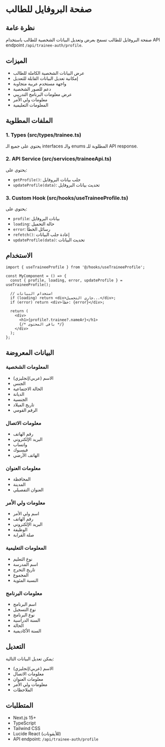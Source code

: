 # صفحة البروفايل للطالب

## نظرة عامة
صفحة البروفايل للطالب تسمح بعرض وتعديل البيانات الشخصية للطالب باستخدام API endpoint `/api/trainee-auth/profile`.

## الميزات
- عرض البيانات الشخصية الكاملة للطالب
- إمكانية تعديل البيانات القابلة للتعديل
- واجهة مستخدم عربية متجاوبة
- دعم للصور الشخصية
- عرض معلومات البرنامج التدريبي
- معلومات ولي الأمر
- المعلومات التعليمية

## الملفات المطلوبة

### 1. Types (src/types/trainee.ts)
يحتوي على جميع الـ interfaces والـ enums المطلوبة للـ API response.

### 2. API Service (src/services/traineeApi.ts)
يحتوي على:
- `getProfile()`: جلب بيانات البروفايل
- `updateProfile(data)`: تحديث بيانات البروفايل

### 3. Custom Hook (src/hooks/useTraineeProfile.ts)
يحتوي على:
- `profile`: بيانات البروفايل
- `loading`: حالة التحميل
- `error`: رسائل الخطأ
- `refetch()`: إعادة جلب البيانات
- `updateProfile(data)`: تحديث البيانات

## الاستخدام

```tsx
import { useTraineeProfile } from '@/hooks/useTraineeProfile';

const MyComponent = () => {
  const { profile, loading, error, updateProfile } = useTraineeProfile();
  
  // استخدام البيانات
  if (loading) return <div>جاري التحميل...</div>;
  if (error) return <div>خطأ: {error}</div>;
  
  return (
    <div>
      <h1>{profile?.trainee?.nameAr}</h1>
      {/* باقي المحتوى */}
    </div>
  );
};
```

## البيانات المعروضة

### المعلومات الشخصية
- الاسم (عربي/إنجليزي)
- الجنس
- الحالة الاجتماعية
- الديانة
- الجنسية
- تاريخ الميلاد
- الرقم القومي

### معلومات الاتصال
- رقم الهاتف
- البريد الإلكتروني
- واتساب
- فيسبوك
- الهاتف الأرضي

### معلومات العنوان
- المحافظة
- المدينة
- العنوان التفصيلي

### معلومات ولي الأمر
- اسم ولي الأمر
- رقم الهاتف
- البريد الإلكتروني
- الوظيفة
- صلة القرابة

### المعلومات التعليمية
- نوع التعليم
- اسم المدرسة
- تاريخ التخرج
- المجموع
- النسبة المئوية

### معلومات البرنامج
- اسم البرنامج
- نوع التسجيل
- نوع البرنامج
- السنة الدراسية
- الحالة
- السنة الأكاديمية

## التعديل
يمكن تعديل البيانات التالية:
- الاسم (عربي/إنجليزي)
- معلومات الاتصال
- معلومات العنوان
- معلومات ولي الأمر
- الملاحظات

## المتطلبات
- Next.js 15+
- TypeScript
- Tailwind CSS
- Lucide React (للأيقونات)
- API endpoint: `/api/trainee-auth/profile`
